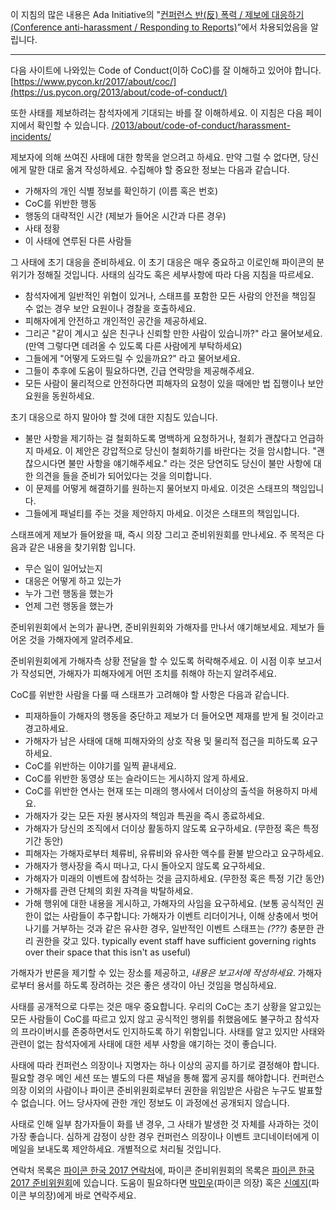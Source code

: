 이 지침의 많은 내용은 Ada Initiative의 "[컨퍼런스 반(反) 폭력 / 제보에 대응하기 (Conference anti-harassment / Responding to Reports)](http://geekfeminism.wikia.com/wiki/Conference_anti-harassment/Responding_to_reports)”에서 차용되었음을 알립니다.

-------------------------------------------------------------------------------------------------
다음 사이트에 나와있는 Code of Conduct(이하 CoC)를 잘 이해하고 있어야 합니다. [https://www.pycon.kr/2017/about/coc/](https://us.pycon.org/2013/about/code-of-conduct/)

또한 사태를 제보하려는 참석자에게 기대되는 바를 잘 이해하세요. 이 지침은 다음 페이지에서 확인할 수 있습니다. [/2013/about/code-of-conduct/harassment-incidents/](/2013/about/code-of-conduct/harassment-incidents/)

제보자에 의해 쓰여진 사태에 대한 항목을 얻으려고 하세요. 만약 그럴 수 없다면, 당신에게 말한 대로 옮겨 작성하세요. 수집해야 할 중요한 정보는 다음과 같습니다.

 - 가해자의 개인 식별 정보를 확인하기 (이름 혹은 번호)
 - CoC를 위반한 행동
 - 행동의 대략적인 시간 (제보가 들어온 시간과 다른 경우)
 - 사태 정황
 - 이 사태에 연루된 다른 사람들

그 사태에 초기 대응을 준비하세요. 이 초기 대응은 매우 중요하고 이로인해 파이콘의 분위기가 정해질 것입니다.
사태의 심각도 혹은 세부사항에 따라 다음 지침을 따르세요.

 - 참석자에게 일반적인 위협이 있거나, 스태프를 포함한 모든 사람의 안전을 책임질 수 없는 경우 보안 요원이나 경찰을 호출하세요.
 - 피해자에게 안전하고 개인적인 공간을 제공하세요.
 - 그리곤 "같이 계시고 싶은 친구나 신뢰할 만한 사람이 있습니까?" 라고 물어보세요. (만역 그렇다면 데려올 수 있도록 다른 사람에게 부탁하세요)
 - 그들에게 "어떻게 도와드릴 수 있을까요?" 라고 물어보세요.
 - 그들이 추후에 도움이 필요하다면, 긴급 연락망을 제공해주세요.
 - 모든 사람이 물리적으로 안전하다면 피해자의 요청이 있을 때에만 법 집행이나 보안 요원을 동원하세요.

초기 대응으로 하지 말아야 할 것에 대한 지침도 있습니다. 

 - 불만 사항을 제기하는 걸 철회하도록 명백하게 요청하거나, 철회가 괜찮다고 언급하지 마세요. 이 제안은 강압적으로 당신이 철회하기를 바란다는 것을 암시합니다. "괜찮으시다면 불만 사항을 얘기해주세요." 라는 것은 당연히도 당신이 불만 사항에 대한 의견을 들을 준비가 되어있다는 것을 의미합니다.
 - 이 문제를 어떻게 해결하기를 원하는지 물어보지 마세요. 이것은 스태프의 책임입니다.
 - 그들에게 패널티를 주는 것을 제안하지 마세요. 이것은 스태프의 책임입니다.

스태프에게 제보가 들어왔을 때, 즉시 의장 그리고 준비위원회를 만나세요. 주 목적은 다음과 같은 내용을 찾기위함 입니다.

 - 무슨 일이 일어났는지
 - 대응은 어떻게 하고 있는가
 - 누가 그런 행동을 했는가
 - 언제 그런 행동을 했는가

준비위원회에서 논의가 끝나면, 준비위원회와 가해자를 만나서 얘기해보세요. 제보가 들어온 것을 가해자에게 알려주세요.

준비위원회에게 가해자측 상황 전달을 할 수 있도록 허락해주세요. 이 시점 이후 보고서가 작성되면, 가해자가 피해자에게 어떤 조치를 취해야 하는지 알려주세요.

CoC를 위반한 사람을 다룰 때 스태프가 고려해야 할 사항은 다음과 같습니다.

- 피재하들이 가해자의 행동을 중단하고 제보가 더 들어오면 제재를 받게 될 것이라고 경고하세요.
- 가해자가 남은 사태에 대해 피해자와의 상호 작용 및 물리적 접근을 피하도록 요구하세요.
- CoC를 위반하는 이야기를 일찍 끝내세요.
- CoC를 위반한 동영상 또는 슬라이드는 게시하지 않게 하세요.
- CoC를 위반한 연사는 현재 또는 미래의 행사에서 더이상의 출석을 허용하지 마세요.
- 가해자가 갖는  모든 자원 봉사자의 책임과 특권을 즉시 종료하세요.
- 가해자가 당신의 조직에서 더이상 활동하지 않도록 요구하세요. (무한정 혹은 특정 기간 동안)
- 피해자는 가해자로부터 체류비, 유류비와 유사한 액수를 환불 받으라고 요구하세요.
- 가해자가 행사장을 즉시 떠나고, 다시 돌아오지 않도록 요구하세요.
- 가해자가 미래의 이벤트에 참석하는 것을 금지하세요. (무한정 혹은 특정 기간 동안)
- 가해자를 관련 단체의 회원 자격을 박탈하세요.
- 가해 행위에 대한 내용을 게시하고, 가해자의 사임을 요구하세요. (보통 공식적인 권한이 없는 사람들이 추구합니다: 가해자가 이벤트 리더이거나, 이해 상충에서 벗어나기를 거부하는 것과 같은 유사한 경우, 일반적인 이벤트 스태프는 *(???)* 충분한 관리 권한을  갖고 있다. typically event staff have sufficient governing rights over their space that this isn't as useful)

가해자가 반론을 제기할 수 있는 장소를 제공하고, *내용은 보고서에 작성하세요*. 가해자로부터 용서를 하도록 장려하는 것은 좋은 생각이 아닌 것임을 명심하세요.

사태를 공개적으로 다루는 것은 매우 중요합니다. 우리의 CoC는 초기 상황을 알고있는 모든 사람들이 CoC를 따르고 있지 않고 공식적인 행위를 취했음에도 불구하고 참석자의 프라이버시를 존중하면서도 인지하도록 하기 위함입니다. 사태를 알고 있지만 사태와 관련이 없는 참석자에게 사태에 대한 세부 사항을 얘기하는 것이 좋습니다.

사태에 따라 컨퍼런스 의장이나 지명자는 하나 이상의 공지를 하기로 결정해야 합니다. 필요할 경우 메인 세션 또는 별도의 다른 채널을 통해 짧게 공지를 해야합니다. 컨퍼런스 의장 이외의 사람이나 파이콘 준비위원회로부터 권한을 위임받은 사람은 누구도 발표할 수 없습니다. 어느 당사자에 관한 개인 정보도 이 과정에선 공개되지 않습니다.

사태로 인해 일부 참가자들이 화를 낸 경우, 그 사태가 발생한 것 자체를 사과하는 것이 가장 좋습니다. 심하게 감정이 상한 경우 컨퍼런스 의장이나 이벤트 코디네이터에게 이메일을 보내도록 제안하세요. 개별적으로 처리될 것입니다.

연락처 목록은 [파이콘 한국 2017 연락처](https://www.pycon.kr/2017/about/contact/)에, 파이콘 준비위원회의 목록은 [파이콘 한국 2017 준비위원회](https://www.pycon.kr/2017/about/staff/)에 있습니다. 도움이 필요하다면 [박민우](mailto:tebica@pycon.kr)(파이콘 의장) 혹은 [신예지](mailto:bloodevil)(파이콘 부의장)에게 바로 연락주세요.